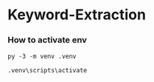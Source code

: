 # Keyword-Extraction



### How to activate env
```
py -3 -m venv .venv
```

```
.venv\scripts\activate
```

